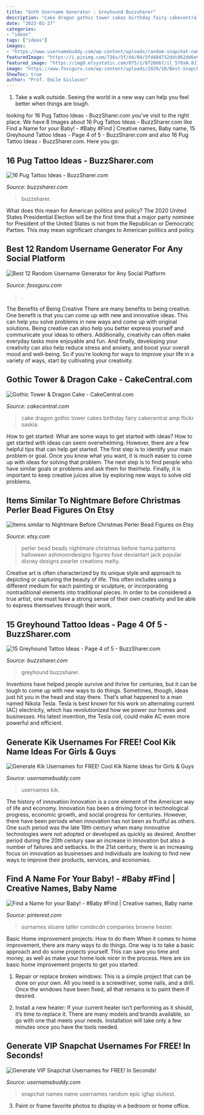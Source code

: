```yaml
---
title: "Goth Username Generator : Greyhound Buzzsharer"
description: "Cake dragon gothic tower cakes birthday fairy cakecentral amp flickr saskia"
date: "2023-01-27"
categories:
- "ideas"
tags: ["ideas"]
images:
- "https://www.usernamebuddy.com/wp-content/uploads/random-snapchat-names.png"
featuredImage: "https://i.pinimg.com/736x/5f/d4/04/5fd404752ddc062dd6e9cc76550a9f3d.jpg"
featured_image: "https://img0.etsystatic.com/075/1/8728667/il_570xN.817995404_h4og.jpg"
image: "https://www.fossguru.com/wp-content/uploads/2020/10/Best-Snapchat-Username-Suggestions.png"
ShowToc: true
author: "Prof. Emile Gislason"
---
```



1. Take a walk outside. Seeing the world in a new way can help you feel better when things are tough.

	

		
looking for 16 Pug Tattoo Ideas - BuzzSharer.com you've visit to the right place. We have 8 Images about 16 Pug Tattoo Ideas - BuzzSharer.com like Find a Name for your Baby! - #Baby #Find | Creative names, Baby name, 15 Greyhound Tattoo Ideas - Page 4 of 5 - BuzzSharer.com and also 16 Pug Tattoo Ideas - BuzzSharer.com. Here you go:
		
    
## 16 Pug Tattoo Ideas - BuzzSharer.com

<img loading=lazy src="https://buzzsharer.com/wp-content/uploads/2021/01/6-16-768x756.jpg" onerror="this.onerror=null;this.src='https://tse1.mm.bing.net/th?id=OIP.DRUiOgwYn6JBOV909_GrIAHaHS&amp;pid=15.1';" alt="16 Pug Tattoo Ideas - BuzzSharer.com">

_Source: buzzsharer.com_

>buzzsharer. 

	

What does this mean for American politics and policy?
The 2020 United States Presidential Election will be the first time that a major party nominee for President of the United States is not from the Republican or Democratic Parties. This may mean significant changes to American politics and policy.

    
## Best 12 Random Username Generator For Any Social Platform

<img loading=lazy src="https://www.fossguru.com/wp-content/uploads/2020/10/Best-Snapchat-Username-Suggestions.png" onerror="this.onerror=null;this.src='https://tse3.mm.bing.net/th?id=OIP.L8bMgnRxiVr7qk4Whn1inAHaP3&amp;pid=15.1';" alt="Best 12 Random Username Generator for Any Social Platform">

_Source: fossguru.com_

>. 

	

The Benefits of Being Creative
There are many benefits to being creative. One benefit is that you can come up with new and innovative ideas. This can help you solve problems in new ways and come up with original solutions. Being creative can also help you better express yourself and communicate your ideas to others. Additionally, creativity can often make everyday tasks more enjoyable and fun. And finally, developing your creativity can also help reduce stress and anxiety, and boost your overall mood and well-being. So if you’re looking for ways to improve your life in a variety of ways, start by cultivating your creativity.

    
## Gothic Tower &amp; Dragon Cake - CakeCentral.com

<img loading=lazy src="https://cdn001.cakecentral.com/gallery/2015/03/900_8414310sER_gothic-tower-amp-dragon-cake.jpg" onerror="this.onerror=null;this.src='https://tse1.mm.bing.net/th?id=OIP.Dlx9VCrbAxomG1AcOZzwtAHaJ2&amp;pid=15.1';" alt="Gothic Tower &amp; Dragon Cake - CakeCentral.com">

_Source: cakecentral.com_

>cake dragon gothic tower cakes birthday fairy cakecentral amp flickr saskia. 

	

How to get started: What are some ways to get started with ideas?
How to get started with ideas can seem overwhelming. However, there are a few helpful tips that can help get started. The first step is to identify your main problem or goal. Once you know what you want, it is much easier to come up with ideas for solving that problem. The next step is to find people who have similar goals or problems and ask them for theirhelp. Finally, it is important to keep creative juices alive by exploring new ways to solve old problems.

    
## Items Similar To Nightmare Before Christmas Perler Bead Figures On Etsy

<img loading=lazy src="https://img0.etsystatic.com/075/1/8728667/il_570xN.817995404_h4og.jpg" onerror="this.onerror=null;this.src='https://tse1.mm.bing.net/th?id=OIP.EAuvq1W99v02f63I0JzOngHaNK&amp;pid=15.1';" alt="Items similar to Nightmare Before Christmas Perler Bead Figures on Etsy">

_Source: etsy.com_

>perler bead beads nightmare christmas before hama patterns halloween ashmoondesigns figures fuse deviantart jack popular disney designs pearler creations melty. 

	

Creative art is often characterized by its unique style and approach to depicting or capturing the beauty of life. This often includes using a different medium for each painting or sculpture, or incorporating nontraditional elements into traditional pieces. In order to be considered a true artist, one must have a strong sense of their own creativity and be able to express themselves through their work.

    
## 15 Greyhound Tattoo Ideas - Page 4 Of 5 - BuzzSharer.com

<img loading=lazy src="https://buzzsharer.com/wp-content/uploads/2021/01/IMG_20210127_184435.jpg" onerror="this.onerror=null;this.src='https://tse3.mm.bing.net/th?id=OIP.69kSTXR1cxTRwlSkSxagyAHaHO&amp;pid=15.1';" alt="15 Greyhound Tattoo Ideas - Page 4 of 5 - BuzzSharer.com">

_Source: buzzsharer.com_

>greyhound buzzsharer. 

	

Inventions have helped people survive and thrive for centuries, but it can be tough to come up with new ways to do things. Sometimes, though, ideas just hit you in the head and stay there. That’s what happened to a man named Nikola Tesla. Tesla is best known for his work on alternating current (AC) electricity, which has revolutionized how we power our homes and businesses. His latest invention, the Tesla coil, could make AC even more powerful and efficient.

    
## Generate Kik Usernames For FREE! Cool Kik Name Ideas For Girls &amp; Guys

<img loading=lazy src="https://www.usernamebuddy.com/wp-content/uploads/cool-kik-usernames-boys.png" onerror="this.onerror=null;this.src='https://tse3.mm.bing.net/th?id=OIP.Ulyuk0gcMuk6ch4UQUKm8AHaLX&amp;pid=15.1';" alt="Generate Kik Usernames for FREE! Cool Kik Name Ideas for Girls &amp; Guys">

_Source: usernamebuddy.com_

>usernames kik. 

	

The history of innovation
Innovation is a core element of the American way of life and economy. Innovation has been a driving force in technological progress, economic growth, and social progress for centuries. However, there have been periods when innovation has not been as fruitful as others. One such period was the late 19th century when many innovative technologies were not adopted or developed as quickly as desired. Another period during the 20th century saw an increase in innovation but also a number of failures and setbacks. In the 21st century, there is an increasing focus on innovation as businesses and individuals are looking to find new ways to improve their products, services, and economies.

    
## Find A Name For Your Baby! - #Baby #Find | Creative Names, Baby Name

<img loading=lazy src="https://i.pinimg.com/736x/5f/d4/04/5fd404752ddc062dd6e9cc76550a9f3d.jpg" onerror="this.onerror=null;this.src='https://tse2.mm.bing.net/th?id=OIP.p8_8IUjLORn-jtwgSHQ4fgHaLH&amp;pid=15.1';" alt="Find a Name for your Baby! - #Baby #Find | Creative names, Baby name">

_Source: pinterest.com_

>surnames sloane tatler condecdn companies browne hester. 

	

Basic Home improvement projects: How to do them
When it comes to home improvement, there are many ways to do things. One way is to take a basic approach and do some projects yourself. This can save you time and money, as well as make your home look nicer in the process. Here are six basic home improvement projects to get you started:
1) Repair or replace broken windows: This is a simple project that can be done on your own. All you need is a screwdriver, some nails, and a drill. Once the windows have been fixed, all that remains is to paint them if desired.

2) Install a new heater: If your current heater isn’t performing as it should, it’s time to replace it. There are many models and brands available, so go with one that meets your needs. Installation will take only a few minutes once you have the tools needed.

    
## Generate VIP Snapchat Usernames For FREE! In Seconds!

<img loading=lazy src="https://www.usernamebuddy.com/wp-content/uploads/random-snapchat-names.png" onerror="this.onerror=null;this.src='https://tse1.mm.bing.net/th?id=OIP.zyKgF5-hO0O1FBXT0ldtLwHaLX&amp;pid=15.1';" alt="Generate VIP Snapchat Usernames for FREE! In Seconds!">

_Source: usernamebuddy.com_

>snapchat names name usernames random epic igfap slutiest. 

	

3. Paint or frame favorite photos to display in a bedroom or home office.

